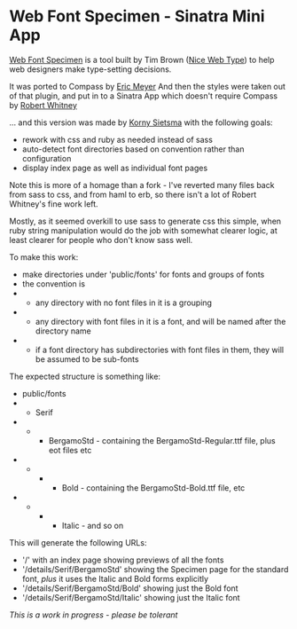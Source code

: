 Web Font Specimen - Sinatra Mini App
=====================

[Web Font Specimen](http://webfontspecimen.com/) is a tool built by Tim Brown
([Nice Web Type](http://nicewebtype.com/)) to help web designers make
type-setting decisions.

It was ported to Compass by [Eric Meyer](http://www.oddbird.net) And then the styles were taken out of that plugin, and put in to a Sinatra App which doesn't require Compass by [Robert Whitney](http://www.robertjwhitney.com)

... and this version was made by [Korny Sietsma](http://github.com/kornysietsma) with the following goals:

* rework with css and ruby as needed instead of sass
* auto-detect font directories based on convention rather than configuration
* display index page as well as individual font pages

Note this is more of a homage than a fork - I've reverted many files back from sass to css,
and from haml to erb, so there isn't a lot of Robert Whitney's fine work left.

Mostly, as it seemed overkill to use sass to generate css this simple,
when ruby string manipulation would do the job with somewhat clearer logic, at least clearer
for people who don't know sass well.

To make this work:

* make directories under 'public/fonts' for fonts and groups of fonts
* the convention is
* * any directory with no font files in it is a grouping
* * any directory with font files in it is a font, and will be named after the directory name
* * if a font directory has subdirectories with font files in them, they will be assumed to be sub-fonts

The expected structure is something like:

* public/fonts
* * Serif
* * * BergamoStd - containing the BergamoStd-Regular.ttf file, plus eot files etc
* * * * Bold - containing the BergamoStd-Bold.ttf file, etc
* * * * Italic - and so on

This will generate the following URLs:

* '/' with an index page showing previews of all the fonts
* '/details/Serif/BergamoStd' showing the Specimen page for the standard font, *plus* it uses the Italic and Bold forms explicitly
* '/details/Serif/BergamoStd/Bold' showing just the Bold font
* '/details/Serif/BergamoStd/Italic' showing just the Italic font

*This is a work in progress - please be tolerant*